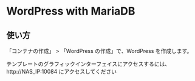 WordPress with MariaDB
=========

## 使い方
「コンテナの作成」 > 「WordPress の作成」で、WordPress を作成します。

テンプレートのグラフィックインターフェイスにアクセスするには、http://NAS_IP:10084 にアクセスしてください
